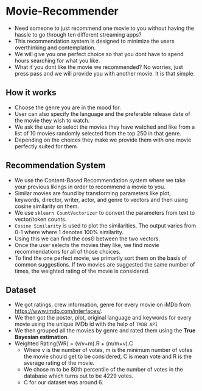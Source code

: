 # Movie-Recommender
- Need someone to just recommend one movie to you without having the hassle to go through ten different streaming apps? 
- This recommendation system is designed to minimize the users overthinking and contemplation.
- We will give you one perfect choice so that you dont have to spend hours searching for what you like. 
- What if you dont like the movie we recommended? No worries, just press pass and we will provide you with another movie. It is that simple. 

## How it works
- Choose the genre you are in the mood for.
- User can also specify the language and the preferable release date of the movie they wish to watch.
- We ask the user to select the movies they have watched and like from a list of 10 movies randomly selected from the top 250 in that genre.
- Depending on the choices they make we provide them with one movie perfectly suited for them

## Recommendation System
- We use the Content-Based Recommendation system where we take your previous likings in order to recommend a movie to you.
- Similar movies are found by transforming parameters like plot, keywords, director, writer, actor, and genre to vectors and then using cosine similarity on them. 
- We use `sklearn CountVectorizer` to convert the parameters from text to vector/token counts. 
- `Cosine Similarity` is used to plot the similarities. The output varies from 0-1 where where 1 denotes 100% similarity. 
- Using this we can find the cosΘ between the two vectors. 
- Once the user selects the movies they like, we find movie recommendations for all of those choices.
- To find the one perfect movie, we primarily sort them on the basis of common suggestions. If two movies are suggested the same number of times, the weighted rating of the movie is considered. 

## Dataset
- We got ratings, crew information, genre for every movie on iMDb from https://www.imdb.com/interfaces/.
- We then got the poster, plot, original language and keywords for every movie using the unique iMDb id with the help of `TMDB API`
- We then grouped all the movies by genre and rated them using the **True Bayesian estimation**.
- Weighted Rating(WR) = (v/v+m).R + (m/m+v).C 
    - Where v is the number of votes, m is the minimum number of votes the movie should get to be considered, C is mean vote and R is the average rating of the movie.
    - We chose m to be 80th percentile of the number of votes in the database which turns out to be 4229 votes.
    - C for our dataset was around 6.

